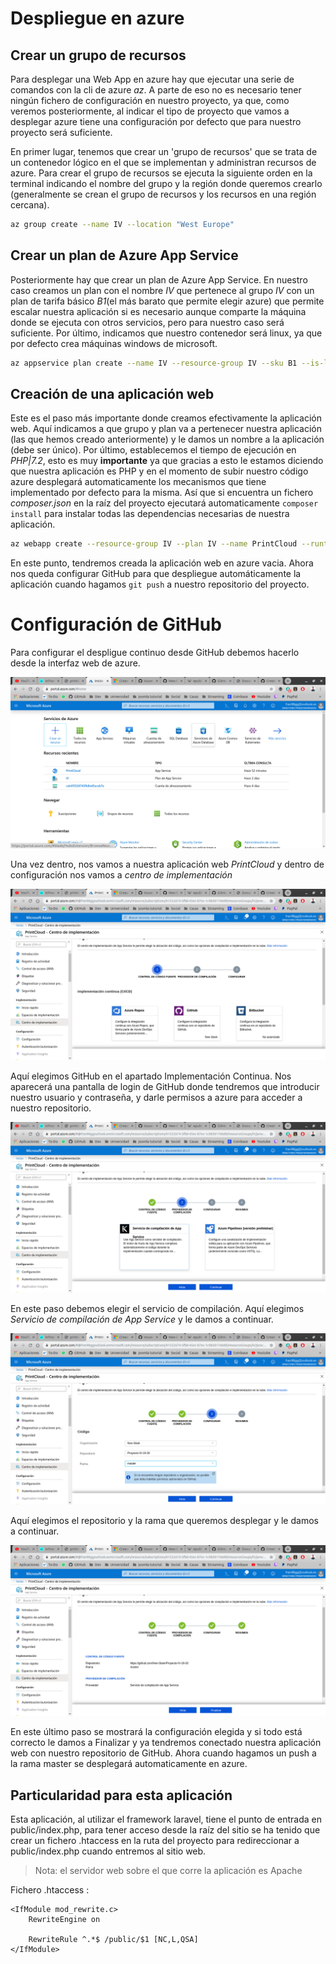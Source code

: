# Despliegue en azure

## Crear un grupo de recursos

Para desplegar una Web App en azure hay que ejecutar una serie de comandos con la cli de azure _az_. A parte de eso no es necesario tener ningún fichero de configuración en nuestro proyecto, ya que, como veremos posteriormente, al indicar el tipo de proyecto que vamos a desplegar azure tiene una configuración por defecto que para nuestro proyecto será suficiente.

En primer lugar, tenemos que crear un 'grupo de recursos' que se trata de un contenedor lógico en el que se implementan y administran recursos de azure. Para crear el grupo de recursos se ejecuta la siguiente orden en la terminal indicando el nombre del grupo y la región donde queremos crearlo (generalmente se crean el grupo de recursos y los recursos en una región cercana).

```bash
az group create --name IV --location "West Europe"
```
## Crear un plan de Azure App Service

Posteriormente hay que crear un plan de Azure App Service. En nuestro caso creamos un plan con el nombre _IV_ que pertenece al grupo _IV_ con un plan de tarifa básico _B1_(el más barato que permite elegir azure) que permite escalar nuestra aplicación si es necesario aunque comparte la máquina donde se ejecuta con otros servicios, pero para nuestro caso será suficiente. Por último, indicamos que nuestro contenedor será linux, ya que por defecto crea máquinas windows de microsoft.

```bash
az appservice plan create --name IV --resource-group IV --sku B1 --is-linux
```

## Creación de una aplicación web

Este es el paso más importante donde creamos efectivamente la aplicación web. Aquí indicamos a que grupo y plan va a pertenecer nuestra aplicación (las que hemos creado anteriormente) y le damos un nombre a la aplicación (debe ser único). Por último, establecemos el tiempo de ejecución en _PHP\|7.2_, esto es muy **importante** ya que gracias a esto le estamos diciendo que nuestra aplicación es PHP y en el momento de subir nuestro código azure desplegará automaticamente los mecanismos que tiene implementado por defecto para la misma. Así que si encuentra un fichero _composer.json_ en la raíz del proyecto ejecutará automaticamente `composer install` para instalar todas las dependencias necesarias de nuestra aplicación.

```bash
az webapp create --resource-group IV --plan IV --name PrintCloud --runtime "PHP|7.2"
```

En este punto, tendremos creada la aplicación web en azure vacia. Ahora nos queda configurar GitHub para que despliegue automáticamente la aplicación cuando hagamos `git push` a nuestro repositorio del proyecto.

# Configuración de GitHub

Para configurar el despligue continuo desde GitHub debemos hacerlo desde la interfaz web de azure.

![Portal azure](img/azure-portal.png)

Una vez dentro, nos vamos a nuestra aplicación web _PrintCloud_ y dentro de configuración nos vamos a _centro de implementación_

![Centro implementación](img/centro-implementacion.png)

Aquí elegimos GitHub en el apartado Implementación Continua. Nos aparecerá una pantalla de login de GitHub donde tendremos que introducir nuestro usuario y contraseña, y darle permisos a azure para acceder a nuestro repositorio.

![Paso 1](img/paso1.png)

En este paso debemos elegir el servicio de compilación. Aquí elegimos _Servicio de compilación de App Service_ y le damos a continuar.

![Paso 2](img/paso2.png)

Aquí elegimos el repositorio y la rama que queremos desplegar y le damos a continuar.

![Paso 3](img/paso3.png)

En este último paso se mostrará la configuración elegida y si todo está correcto le damos a Finalizar y ya tendremos conectado nuestra aplicación web con nuestro repositorio de GitHub. Ahora cuando hagamos un push a la rama master se desplegará automaticamente en azure.

## Particularidad para esta aplicación

Esta aplicación, al utilizar el framework laravel, tiene el punto de entrada en public/index.php, para tener acceso desde la raíz del sitio se ha tenido que crear un fichero .htaccess en la ruta del proyecto para redireccionar a public/index.php cuando entremos al sitio web.
> Nota: el servidor web sobre el que corre la aplicación es Apache

Fichero .htaccess :

```
<IfModule mod_rewrite.c>
    RewriteEngine on

    RewriteRule ^.*$ /public/$1 [NC,L,QSA]
</IfModule>
```